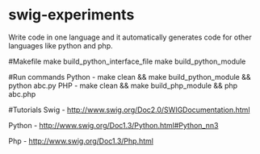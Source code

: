 # swig-experiments
Write code in one language and it automatically generates code for other languages like python and php.

#Makefile
make build_python_interface_file
make build_python_module

#Run commands
Python - make clean && make build_python_module && python abc.py
PHP - make clean && make build_php_module && php abc.php

#Tutorials
Swig - http://www.swig.org/Doc2.0/SWIGDocumentation.html

Python - http://www.swig.org/Doc1.3/Python.html#Python_nn3

Php - http://www.swig.org/Doc1.3/Php.html
